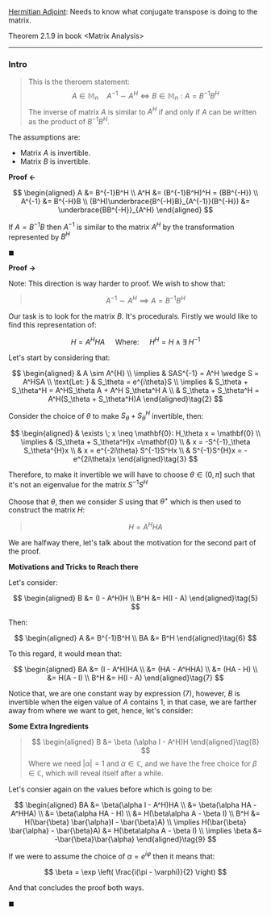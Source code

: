 [Hermitian Adjoint](Hermitian%20Adjoint.md): Needs to know what conjugate transpose is doing to the matrix. 

Theorem 2.1.9 in book \<Matrix Analysis\>

---
### **Intro**

> This is the theroem statement: 
> $$
> A\in \mathbb{M}_n \quad A^{-1} \sim A^H \iff 
> B\in \mathbb{M}_n: A = B^{-1}B^H
> $$
> The inverse of matrix $A$ is similar to $A^H$ if and only if $A$ can be written as the product of $B^{-1}B^H$. 

The assumptions are: 
* Matrix $A$ is invertible. 
* Matrix $B$ is invertible. 

**Proof $\leftarrow$** 

$$
\begin{aligned}
    A &= B^{-1}B^H
    \\
    A^H &= (B^{-1}B^H)^H = (BB^{-H})
    \\
    A^{-1} &= B^{-H}B
    \\
    (B^H)\underbrace{B^{-H}B}_{A^{-1}}(B^{-H}) &= \underbrace{BB^{-H}}_{A^H}
\end{aligned}
$$

If $A = B^{-1}B$ then $A^{-1}$ is similar to the matrix $A^H$ by the transformation represented by $B^H$

$\blacksquare$

**Proof $\rightarrow$**

Note: This direction is way harder to proof. We wish to show that: 

> $$
> A^{-1}\sim A^{H}\implies A = B^{-1}B^H
> $$

Our task is to look for the matrix $B$. It's procedurals. Firstly we would like to find this representation of: 

$$
H = A^HHA \quad \text{ Where: }\quad  H^H = H \wedge \exists \; H^{-1}  \tag{1}
$$

Let's start by considering that: 

$$
\begin{aligned}
    & A \sim A^{H} 
    \\
    \implies & SAS^{-1} = A^H \wedge S = A^HSA
    \\
    \text{Let: } & S_\theta = e^{i\theta}S
    \\
    \implies & S_\theta + S_\theta^H
    =
    A^HS_\theta A + A^H S_\theta^H A
    \\
    & S_\theta + S_\theta^H 
    =
    A^H(S_\theta + S_\theta^H)A
\end{aligned}\tag{2}
$$

Consider the choice of $\theta$ to make $S_\theta + S_\theta^H$ invertible, then: 

$$
\begin{aligned}
    & \exists \; x \neq \mathbf{0}: 
    H_\theta x = \mathbf{0}
    \\
    \implies & (S_\theta + S_\theta^H)x =\mathbf{0}
    \\
    & x = -S^{-1}_\theta  S_\theta^{H}x
    \\
    & x = e^{-2i\theta} S^{-1}S^Hx
    \\
    & S^{-1}S^{H}x = -e^{2i\theta}x
\end{aligned}\tag{3}
$$

Therefore, to make it invertible we will have to choose $\theta\in (0, \pi]$ such that it's not an eigenvalue for the matrix $S^{-1}S^H$

Choose that $\theta$, then we consider $S$ using that $\theta^+$ which is then used to construct the matrix $H$: 

> $$
> H = A^HHA\tag{4}
> $$

We are halfway there, let's talk about the motivation for the second part of the proof. 

**Motivations and Tricks to Reach there**

Let's consider: 

$$
\begin{aligned}
    B &= (I - A^H)H
    \\
    B^H &= H(I - A)
\end{aligned}\tag{5}
$$

Then: 

$$
\begin{aligned}
    A &= B^{-1}B^H
    \\
    BA &= B^H
\end{aligned}\tag{6}
$$

To this regard, it would mean that: 

$$
\begin{aligned}
    BA &= (I - A^H)HA 
    \\
    &= (HA - A^HHA)
    \\
    &= (HA - H)
    \\
    &= H(A - I)
    \\
    B^H &= H(I - A)
\end{aligned}\tag{7}
$$

Notice that, we are one constant way by expression (7), however, $B$ is invertible when the eigen value of $A$ contains 1, in that case, we are farther away from where we want to get, hence, let's consider: 

**Some Extra Ingredients**

> $$
> \begin{aligned}
>     B &= \beta (\alpha I - A^H)H
> \end{aligned}\tag{8}
> $$
> Where we need $|\alpha| = 1$ and $\alpha \in \mathbb{C}$, and we have the free choice for $\beta \in \mathbb{C}$, which will reveal itself after a while. 

Let's consier again on the values before which is going to be: 

$$
\begin{aligned}
    BA &= \beta(\alpha I - A^H)HA 
    \\
    &= \beta(\alpha HA - A^HHA)
    \\
    &= \beta(\alpha HA - H)
    \\
    &= H(\beta\alpha A - \beta I)
    \\
    B^H &= H(\bar{\beta} \bar{\alpha}I - \bar{\beta}A)
    \\
    \implies 
    H(\bar{\beta} \bar{\alpha} - \bar{\beta}A) &= H(\beta\alpha A - \beta I)
    \\
    \implies \beta &= -\bar{\beta}\bar{\alpha}
\end{aligned}\tag{9}
$$

If we were to assume the choice of $\alpha = e^{i\varphi}$ then it means that: 

$$
\beta  = \exp \left(
    \frac{i(\pi - \varphi)}{2}
\right)
$$

And that concludes the proof both ways. 

$\blacksquare$
